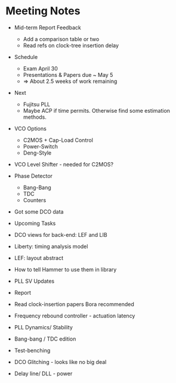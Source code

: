 
# Meeting Notes

* Mid-term Report Feedback
  * Add a comparison table or two
  * Read refs on clock-tree insertion delay 
* Schedule
  * Exam April 30
  * Presentations & Papers due ~ May 5
  * => About 2.5 weeks of work remaining
* Next
  * Fujitsu PLL
  * Maybe ACP if time permits. Otherwise find some estimation methods. 
* VCO Options 
  * C2MOS + Cap-Load Control
  * Power-Switch
  * Deng-Style 
* VCO Level Shifter - needed for C2MOS?
* Phase Detector 
  * Bang-Bang
  * TDC
  * Counters

 * Got some DCO data
 * Upcoming Tasks
  * DCO views for back-end: LEF and LIB
   * Liberty: timing analysis model 
   * LEF: layout abstract
   * How to tell Hammer to use them in library
 * PLL SV Updates
 * Report
 * Read clock-insertion papers Bora recommended 
* Frequency rebound controller - actuation latency
 * PLL Dynamics/ Stability
  * Bang-bang / TDC edition
* Test-benching
 * DCO Glitching - looks like no big deal
 * Delay line/ DLL - power
 
 
 

